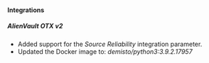 
#### Integrations
##### AlienVault OTX v2
- Added support for the *Source Reliability* integration parameter.
- Updated the Docker image to: *demisto/python3:3.9.2.17957*

